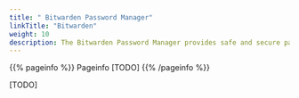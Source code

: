 ```yaml
---
title: " Bitwarden Password Manager"
linkTitle: "Bitwarden"
weight: 10
description: The Bitwarden Password Manager provides safe and secure password management and sharing for the Bioconductor Core Team.
---
```


{{% pageinfo %}}
Pageinfo [TODO]
{{% /pageinfo %}}

[TODO]